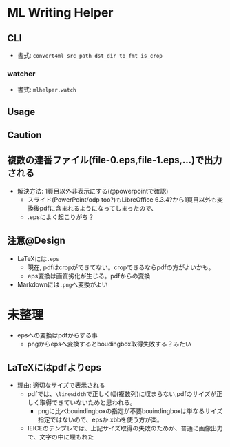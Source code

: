 # ML Writing Helper

## CLI
- 書式: `convert4ml src_path dst_dir to_fmt is_crop`

### watcher
- 書式: `mlhelper.watch`

## Usage

## Caution

## 複数の連番ファイル(file-0.eps,file-1.eps,...)で出力される
- 解決方法: 1頁目以外非表示にする(@powerpointで確認)
  - スライド(PowerPoint/odp too?)もLibreOffice 6.3.4?から1頁目以外も変換後pdfに含まれるようになってしまったので、
  - .epsによく起こりがち？

## 注意@Design

- LaTeXには`.eps`
  - 現在, pdfはcropができてない。cropできるならpdfの方がよいかも。
  - eps変換は画質劣化が生じる。pdfからの変換
- Markdownには`.png`へ変換がよい


# 未整理

- epsへの変換はpdfからする事
  - pngからepsへ変換するとboudingbox取得失敗する？みたい

## LaTeXにはpdfよりeps
- 理由: 適切なサイズで表示される
  - pdfでは、`\linewidth`で正しく幅(複数列)に収まらない,pdfのサイズが正しく取得できていないためと思われる。
    - pngに比べbouindingboxの指定が不要bouindingboxは単なるサイズ指定ではないので、epsか.xbbを使う方が楽。
  - IEICEのテンプレでは、上記サイズ取得の失敗のためか、普通に画像出力で、文字の中に埋もれた
